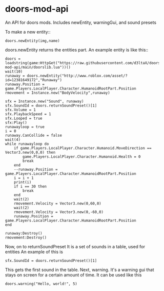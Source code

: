 # doors-mod-api
An API for doors mods. Includes newEntity, warningGui, and sound presets

To make a new entity::
```
doors.newEntity(img,name)
```
doors.newEntity returns the entities part.
An example entity is like this::
```
doors = loadstring(game:HttpGet("https://raw.githubusercontent.com/d3ltaX/doors-mod-api/main/doorslib.lua"))()
wait(10)
runaway = doors.newEntity("http://www.roblox.com/asset/?id=12381649172","Runaway")
runaway.Position = game.Players.LocalPlayer.Character.HumanoidRootPart.Position
rmovement = Instance.new("BodyVelocity",runaway)

sfx = Instance.new("Sound", runaway)
sfx.SoundId = doors.returnSoundPreset()[1]
sfx.Volume = 1 
sfx.PlaybackSpeed = 1
sfx.Looped = true
sfx:Play()
runawayloop = true
i = 0
runaway.CanCollide = false
wait(4)
while runawayloop do
    if game.Players.LocalPlayer.Character.Humanoid.MoveDirection == Vector3.new(0,0,0) then
        game.Players.LocalPlayer.Character.Humanoid.Health = 0
        break
    end
    --runaway.Position = game.Players.LocalPlayer.Character.HumanoidRootPart.Position
    i = i + 1
    print(i)
    if i == 30 then
        break
    end
    wait(2)
    rmovement.Velocity = Vector3.new(0,60,0)
    wait(2)
    rmovement.Velocity = Vector3.new(0,-60,0)
    runaway.Position = game.Players.LocalPlayer.Character.HumanoidRootPart.Position
end

runaway:Destroy()
rmovement:Destroy()
```
Now, on to returnSoundPreset
It is a set of sounds in a table, used for entities
An example of this is
```
sfx.SoundId = doors.returnSoundPreset()[1]
```
This gets the first sound in the table.
Next, warning.
It's a warning gui that stays on screen for a certain amount of time. It can be used like this
```
doors.warning("Hello, world!", 5)
```
